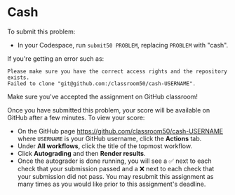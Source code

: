 # Cash

To submit this problem:

* In your Codespace, run `submit50 PROBLEM`, replacing `PROBLEM` with "cash".

If you're getting an error such as:

```
Please make sure you have the correct access rights and the repository exists.
Failed to clone "git@github.com:/classroom50/cash-USERNAME".
```

Make sure you've accepted the assignment on GitHub classroom!

Once you have submitted this problem, your score will be available on GitHub after a few minutes. To view your score:

* On the GitHub page https://github.com/classroom50/cash-USERNAME where `USERNAME` is your GitHub username, click the **Actions** tab.
* Under **All workflows**, click the title of the topmost workflow.
* Click **Autograding** and then **Render results**.
* Once the autograder is done running, you will see a ✅ next to each check that your submission passed and a ❌ next to each check that your submission did not pass. You may resubmit this assignment as many times as you would like prior to this assignment's deadline.
